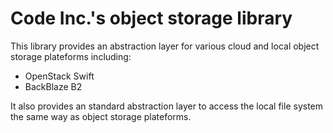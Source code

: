 # Code Inc.'s object storage library

This library provides an abstraction layer for various cloud and local object storage plateforms including:
* OpenStack Swift
* BackBlaze B2

It also provides an standard abstraction layer to access the local file system the same way as object storage plateforms. 
